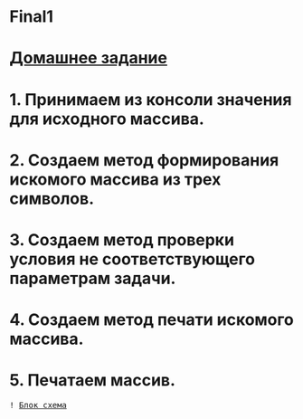 # Final1
# [Домашнее задание](https://gbcdn.mrgcdn.ru/uploads/asset/4283449/attachment/1251e74b703108ee483caaa98787097d.png "Домашнее задание")

# 1. Принимаем из консоли значения для исходного массива.
# 2. Создаем метод формирования искомого массива из трех символов.
# 3. Создаем метод проверки условия не соответствующего параметрам задачи.
# 4. Создаем метод печати искомого массива.
# 5. Печатаем массив.

<kbd>!
[Блок схема](https://drive.google.com/file/d/1KqOIhrwyf-PTDa51pPoce3kCL77FZW7s/view?usp=sharing)
</kbd>


